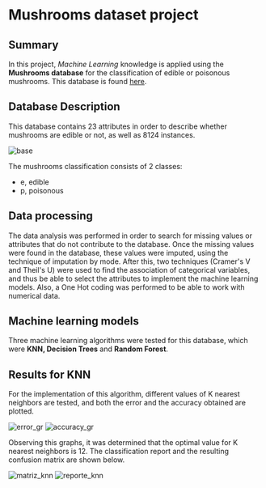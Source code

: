 # Mushrooms dataset project

## Summary
In this project, *Machine Learning* knowledge is applied using the **Mushrooms database** for the classification of edible or poisonous mushrooms. This database is found [here](https://www.kaggle.com/datasets/uciml/mushroom-classification). 

## Database Description
This database contains 23 attributes in order to describe whether mushrooms are edible or not, as well as 8124 instances.

![base](https://user-images.githubusercontent.com/44073142/172974520-47b496ec-88e1-41ff-8419-387cdcc5db17.png)

The mushrooms classification consists of 2 classes:
- e, edible
- p, poisonous

## Data processing
The data analysis was performed in order to search for missing values or attributes that do not contribute to the database. Once the missing values were found in the database, these values were imputed, using the technique of imputation by mode. After this, two techniques (Cramer's V and Theil's U) were used to find the association of categorical variables, and thus be able to select the attributes to implement the machine learning models. 
Also, a One Hot coding was performed to be able to work with numerical data.

## Machine learning models
Three machine learning algorithms were tested for this database, which were **KNN, Decision Trees** and **Random Forest**.

## Results for KNN
For the implementation of this algorithm, different values of K nearest neighbors are tested, and both the error and the accuracy obtained are plotted.

![error_gr](https://user-images.githubusercontent.com/44073142/172978326-14e5b3cc-4118-4283-a3f5-c3b75387ebdf.png)
![accuracy_gr](https://user-images.githubusercontent.com/44073142/172978316-6015137e-f551-4468-93d7-5b8af5199da7.png)

Observing this graphs, it was determined that the optimal value for K nearest neighbors is 12.
The classification report and the resulting confusion matrix are shown below. 

![matriz_knn](https://user-images.githubusercontent.com/44073142/172980027-6793a20f-2f55-443d-b925-bf2c729abf68.png)
![reporte_knn](https://user-images.githubusercontent.com/44073142/172980061-aedcc439-b19a-43f7-b71b-9e48578ec70f.png)
